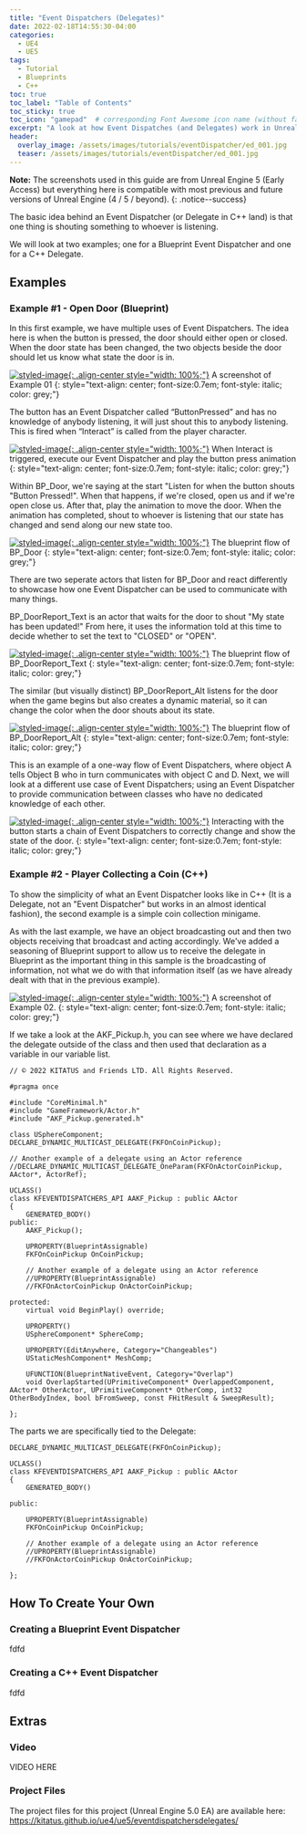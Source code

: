 ```yaml
---
title: "Event Dispatchers (Delegates)"
date: 2022-02-18T14:55:30-04:00
categories:
  - UE4
  - UE5
tags:
  - Tutorial
  - Blueprints
  - C++
toc: true
toc_label: "Table of Contents"
toc_sticky: true
toc_icon: "gamepad"  # corresponding Font Awesome icon name (without fa prefix)
excerpt: "A look at how Event Dispatches (and Delegates) work in Unreal Engine and how you can use them to handle communication between multiple actors."
header:
  overlay_image: /assets/images/tutorials/eventDispatcher/ed_001.jpg
  teaser: /assets/images/tutorials/eventDispatcher/ed_001.jpg
---
```


**Note:** The screenshots used in this guide are from Unreal Engine 5 (Early Access) but everything here is compatible with most previous and future versions of Unreal Engine (4 / 5 / beyond).
{: .notice--success}

The basic idea behind an Event Dispatcher (or Delegate in C++ land) is that one thing is shouting something to whoever is listening. 

We will look at two examples; one for a Blueprint Event Dispatcher and one for a C++ Delegate.

## Examples
### Example #1 - Open Door (Blueprint)
In this first example, we have multiple uses of Event Dispatchers. The idea here is when the button is pressed, the door should either open or closed. When the door state has been changed, the two objects beside the door should let us know what state the door is in.

[![styled-image](/assets/images/tutorials/eventDispatcher/ed_001.jpg "A screenshot of Example 01"){: .align-center style="width: 100%;"}](/assets/images/tutorials/eventDispatcher/ed_001.jpg)
A screenshot of Example 01
{: style="text-align: center; font-size:0.7em; font-style: italic; color: grey;"}

The button has an Event Dispatcher called “ButtonPressed” and has no knowledge of anybody listening, it will just shout this to anybody listening. This is fired when “Interact” is called from the player character.

[![styled-image](/assets/images/tutorials/eventDispatcher/ed_002.jpg "When Interact is triggered, execute our Event Dispatcher and play the button press animation"){: .align-center style="width: 100%;"}](/assets/images/tutorials/eventDispatcher/ed_002.jpg)
When Interact is triggered, execute our Event Dispatcher and play the button press animation
{: style="text-align: center; font-size:0.7em; font-style: italic; color: grey;"}

Within BP_Door, we're saying at the start "Listen for when the button shouts "Button Pressed!". When that happens, if we're closed, open us and if we're open close us. After that, play the animation to move the door. When the animation has completed, shout to whoever is listening that our state has changed and send along our new state too.

[![styled-image](/assets/images/tutorials/eventDispatcher/ed_003.jpg "The blueprint flow of BP_Door"){: .align-center style="width: 100%;"}](/assets/images/tutorials/eventDispatcher/ed_003.jpg)
The blueprint flow of BP_Door
{: style="text-align: center; font-size:0.7em; font-style: italic; color: grey;"}

There are two seperate actors that listen for BP_Door and react differently to showcase how one Event Dispatcher can be used to communicate with many things. 

BP_DoorReport_Text is an actor that waits for the door to shout "My state has been updated!" From here, it uses the information told at this time to decide whether to set the text to "CLOSED" or "OPEN".

[![styled-image](/assets/images/tutorials/eventDispatcher/ed_004.jpg "The blueprint flow of BP_DoorReport_Text"){: .align-center style="width: 100%;"}](/assets/images/tutorials/eventDispatcher/ed_004.jpg)
The blueprint flow of BP_DoorReport_Text
{: style="text-align: center; font-size:0.7em; font-style: italic; color: grey;"}

The similar (but visually distinct) BP_DoorReport_Alt listens for the door when the game begins but also creates a dynamic material, so it can change the color when the door shouts about its state. 

[![styled-image](/assets/images/tutorials/eventDispatcher/ed_005.jpg "The blueprint flow of BP_DoorReport_Alt"){: .align-center style="width: 100%;"}](/assets/images/tutorials/eventDispatcher/ed_005.jpg)
The blueprint flow of BP_DoorReport_Alt
{: style="text-align: center; font-size:0.7em; font-style: italic; color: grey;"}

This is an example of a one-way flow of Event Dispatchers, where object A tells Object B who in turn communicates with object C and D. Next, we will look at a different use case of Event Dispatchers; using an Event Dispatcher to provide communication between classes who have no dedicated knowledge of each other.

[![styled-image](/assets/images/tutorials/eventDispatcher/ed_006.jpg "Interacting with the button starts a chain of Event Dispatchers to correctly change and show the state of the door"){: .align-center style="width: 100%;"}](/assets/images/tutorials/eventDispatcher/ed_006.jpg)
Interacting with the button starts a chain of Event Dispatchers to correctly change and show the state of the door.
{: style="text-align: center; font-size:0.7em; font-style: italic; color: grey;"}

### Example #2 - Player Collecting a Coin (C++)
To show the simplicity of what an Event Dispatcher looks like in C++ (It is a Delegate, not an "Event Dispatcher" but works in an almost identical fashion), the second example is a simple coin collection minigame. 

As with the last example, we have an object broadcasting out and then two objects receiving that broadcast and acting accordingly. We've added a seasoning of Blueprint support to allow us to receive the delegate in Blueprint as the important thing in this sample is the broadcasting of information, not what we do with that information itself (as we have already dealt with that in the previous example).

[![styled-image](/assets/images/tutorials/eventDispatcher/ed_007.jpg "A screenshot of Example 02"){: .align-center style="width: 100%;"}](/assets/images/tutorials/eventDispatcher/ed_007.jpg)
A screenshot of Example 02.
{: style="text-align: center; font-size:0.7em; font-style: italic; color: grey;"}

If we take a look at the AKF_Pickup.h, you can see where we have declared the delegate outside of the class and then used that declaration as a variable in our variable list.

```
// © 2022 KITATUS and Friends LTD. All Rights Reserved.

#pragma once

#include "CoreMinimal.h"
#include "GameFramework/Actor.h"
#include "AKF_Pickup.generated.h"

class USphereComponent;
DECLARE_DYNAMIC_MULTICAST_DELEGATE(FKFOnCoinPickup);

// Another example of a delegate using an Actor reference
//DECLARE_DYNAMIC_MULTICAST_DELEGATE_OneParam(FKFOnActorCoinPickup, AActor*, ActorRef);

UCLASS()
class KFEVENTDISPATCHERS_API AAKF_Pickup : public AActor
{
	GENERATED_BODY()
public:	
	AAKF_Pickup();

	UPROPERTY(BlueprintAssignable)
	FKFOnCoinPickup OnCoinPickup;

	// Another example of a delegate using an Actor reference
	//UPROPERTY(BlueprintAssignable)
	//FKFOnActorCoinPickup OnActorCoinPickup;

protected:
	virtual void BeginPlay() override;

	UPROPERTY()
	USphereComponent* SphereComp;
	
	UPROPERTY(EditAnywhere, Category="Changeables")
	UStaticMeshComponent* MeshComp;

	UFUNCTION(BlueprintNativeEvent, Category="Overlap")
	void OverlapStarted(UPrimitiveComponent* OverlappedComponent, AActor* OtherActor, UPrimitiveComponent* OtherComp, int32 OtherBodyIndex, bool bFromSweep, const FHitResult & SweepResult);
	
};

```

The parts we are specifically tied to the Delegate:

```
DECLARE_DYNAMIC_MULTICAST_DELEGATE(FKFOnCoinPickup);

UCLASS()
class KFEVENTDISPATCHERS_API AAKF_Pickup : public AActor
{
	GENERATED_BODY()

public:	

	UPROPERTY(BlueprintAssignable)
	FKFOnCoinPickup OnCoinPickup;

	// Another example of a delegate using an Actor reference
	//UPROPERTY(BlueprintAssignable)
	//FKFOnActorCoinPickup OnActorCoinPickup;
	
};

```



## How To Create Your Own
### Creating a Blueprint Event Dispatcher
fdfd

### Creating a C++ Event Dispatcher
fdfd

## Extras
### Video
VIDEO HERE

### Project Files
The project files for this project (Unreal Engine 5.0 EA) are available here: https://kitatus.github.io/ue4/ue5/eventdispatchersdelegates/